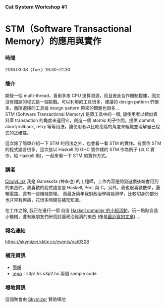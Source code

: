 ### Cat System Workshop #1 ###
# STM（Software Transactional Memory）的應用與實作 #

### 時間 ###
2016.03.08（Tue.）19:30~21:30 
  
### 簡介 ###
開發一個 multi-thread，善用多核 CPU 運算資源，而且彼此合作機制複雜，而又沒有錯誤的程式是一個挑戰。可以利用的工具很多，建議的 design pattern 們很多，而所選擇的工具或 design pattern 帶來的問題也很多…  
STM (Software Transactional Memory) 是眾工具中的一個, 讓使用者以類似資料庫 transaction 的角度來運用它，創造一個 atomic 的子空間，提供 commit, abort/rollback, retry 等等用法，讓使用者以比較高階的角度來組織並理解自己程式的正確性。

這次除了簡單介紹一下 STM 的用法之外，也會看一看 STM 的實作。有實作 STM 的程式語言很多，這次是以 Haskell 的 GHC 實作裡的 STM 作為例子 (以 C 實作，給 Haskell 用)，一起來看一下 STM 的實作方式。
  
### 講者 ### 
[CindyLinz](https://github.com/CindyLinz)
我是 Gamesofa (神來也) 的工程師，工作內容是開發遊戲後端會用到的東西們。我喜歡的程式語言是 Haskell, Perl, 與 C。另外，我也很喜歡數學，邏輯電路，還有一些機械原理。
而最近兩年我對政治學與經濟學，比較切身的部分也非常有興趣，花很多時間在補充知識…
  
在工作之餘, 我正在進行一個 自造 [Haskell compiler 的小組活動](https://github.com/CindyLinz/BYOHC-Workshop)，玩一點點自造小機械，還有跟朋友們研究討論政治經濟的東西 (像是[最近寫的文章](https://cindylinz.github.io/Article/2016.1.7-HowToRejectPolicyAsAChinese.html))....

### 報名連結 ### 
https://skymizer.kktix.cc/events/cat0308 

### 補充資訊 ###
* [簡報](https://cindylinz.github.io/Talk-HaskellSTM/#1)
* [repo](https://github.com/CindyLinz/Talk-HaskellSTM)：s3p1.hs s3p2.hs 兩個 sample code  

### 場地資訊 ###
這個聚會由 [Skymizer](https://github.com/skymizer) 贊助場地
